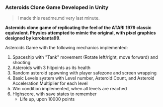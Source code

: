 ### Asteroids Clone Game Developed in Unity

> I made this readme.md very last minute.

**Asteroids clone game of replicating the feel of the ATARI 1979 classic equivalent. Physics attempted to mimic the original, with pixel graphics designed by korokanta99.**

Asteroids Game with the following mechanics implemented:
1. Spaceship with "Tank" movement (Rotate left/right, move forward) and shooting
2. Asteroids with 3  hitpoints as its health
3. Random asteroid spawning with player safezone and screen wrapping
4. Basic Levels system with Level number, Asteroid Count, and Asteroid Acceleration Multiplier for each level
5. Win condition implemented, when all levels are reached
6. Highscore, with save states to remember
   - Life up, upon 10000 points
